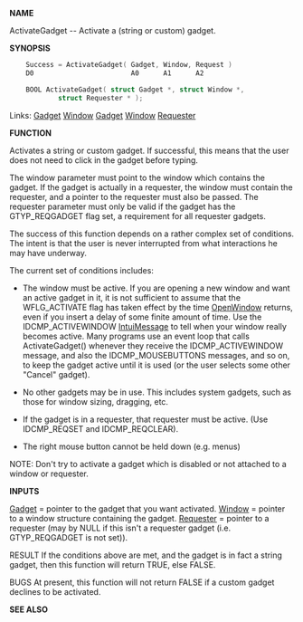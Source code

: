 
**NAME**

ActivateGadget -- Activate a (string or custom) gadget.

**SYNOPSIS**

```c
    Success = ActivateGadget( Gadget, Window, Request )
    D0                        A0      A1      A2

    BOOL ActivateGadget( struct Gadget *, struct Window *,
            struct Requester * );

```
Links: [Gadget](_00D4.md) [Window](_00D4.md) [Gadget](_00D4.md) [Window](_00D4.md) [Requester](_00D4.md) 

**FUNCTION**

Activates a string or custom gadget.  If successful, this means
that the user does not need to click in the gadget before typing.

The window parameter must point to the window which contains the
gadget.  If the gadget is actually in a requester, the window must
contain the requester, and a pointer to the requester must also be
passed. The requester parameter must only be valid if the gadget
has the GTYP_REQGADGET flag set, a requirement for all requester
gadgets.

The success of this function depends on a rather complex set
of conditions.  The intent is that the user is never interrupted from
what interactions he may have underway.

The current set of conditions includes:
-   The window must be active.  If you are opening a new window
and want an active gadget in it, it is not sufficient to
assume that the WFLG_ACTIVATE flag has taken effect by the time
[OpenWindow](OpenWindow.md) returns, even if you insert a delay of some
finite amount of time.  Use the IDCMP_ACTIVEWINDOW [IntuiMessage](_00D4.md)
to tell when your window really becomes active.  Many
programs use an event loop that calls ActivateGadget()
whenever they receive the IDCMP_ACTIVEWINDOW message, and also
the IDCMP_MOUSEBUTTONS messages, and so on, to keep the
gadget active until it is used (or the user selects some
other &#034;Cancel&#034; gadget).

-   No other gadgets may be in use.  This includes system gadgets,
such as those for window sizing, dragging, etc.
-   If the gadget is in a requester, that requester must
be active. (Use IDCMP_REQSET and IDCMP_REQCLEAR).
-   The right mouse button cannot be held down (e.g. menus)

NOTE: Don't try to activate a gadget which is disabled or
not attached to a window or requester.

**INPUTS**

[Gadget](_00D4.md) = pointer to the gadget that you want activated.
[Window](_00D4.md) = pointer to a window structure containing the gadget.
[Requester](_00D4.md) = pointer to a requester (may by NULL if this isn't
a requester gadget (i.e. GTYP_REQGADGET is not set)).

RESULT
If the conditions above are met, and the gadget is in fact a string
gadget, then this function will return TRUE, else FALSE.

BUGS
At present, this function will not return FALSE if a custom
gadget declines to be activated.

**SEE ALSO**

